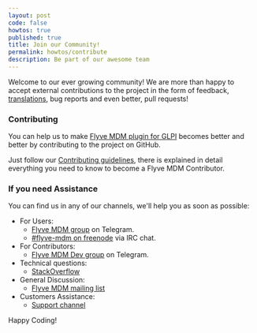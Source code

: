 ```yaml
---
layout: post
code: false
howtos: true
published: true
title: Join our Community!
permalink: howtos/contribute
description: Be part of our awesome team
---
```

Welcome to our ever growing community! We are more than happy to accept external contributions to the project in the form of feedback, [translations](http://flyve.org/glpi-plugin/howtos/contribute-translating), bug reports and even better, pull requests!

### Contributing

You can help us to make [Flyve MDM plugin for GLPI](https://github.com/flyve-mdm/glpi-plugin/) becomes better and better by contributing to the project on GitHub.

Just follow our [Contributing guidelines](https://github.com/flyve-mdm/glpi-plugin/blob/develop/CONTRIBUTING.md), there is explained in detail everything you need to know to become a Flyve MDM Contributor.

### If you need Assistance

You can find us in any of our channels, we'll help you as soon as possible:

* For Users:
  * [Flyve MDM group](https://t.me/flyvemdm) on Telegram.
  * [#flyve-mdm on freenode](http://webchat.freenode.net/?channels=flyve-mdm) via IRC chat.
* For Contributors:
  * [Flyve MDM Dev group](https://t.me/flyvemdmdev) on Telegram.
* Technical questions:
  * [StackOverflow](http://stackoverflow.com/)
* General Discussion:
  * [Flyve MDM mailing list](http://mail.ow2.org/wws/info/flyve-mdm-dev)
* Customers Assistance:
  * [Support channel](https://support.teclib.com/)

Happy Coding!